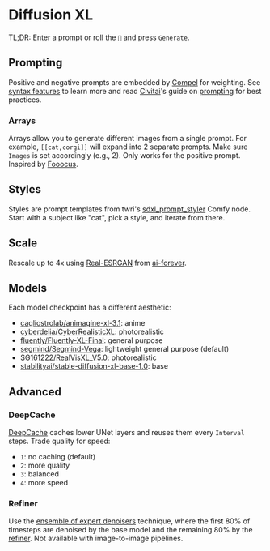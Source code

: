 # Diffusion XL

TL;DR: Enter a prompt or roll the `🎲` and press `Generate`.

## Prompting

Positive and negative prompts are embedded by [Compel](https://github.com/damian0815/compel) for weighting. See [syntax features](https://github.com/damian0815/compel/blob/main/doc/syntax.md) to learn more and read [Civitai](https://civitai.com)'s guide on [prompting](https://education.civitai.com/civitais-prompt-crafting-guide-part-1-basics/) for best practices.

### Arrays

Arrays allow you to generate different images from a single prompt. For example, `[[cat,corgi]]` will expand into 2 separate prompts. Make sure `Images` is set accordingly (e.g., 2). Only works for the positive prompt. Inspired by [Fooocus](https://github.com/lllyasviel/Fooocus/pull/1503).

## Styles

Styles are prompt templates from twri's [sdxl_prompt_styler](https://github.com/twri/sdxl_prompt_styler) Comfy node. Start with a subject like "cat", pick a style, and iterate from there.

## Scale

Rescale up to 4x using [Real-ESRGAN](https://github.com/xinntao/Real-ESRGAN) from [ai-forever](https://huggingface.co/ai-forever/Real-ESRGAN).

## Models

Each model checkpoint has a different aesthetic:

* [cagliostrolab/animagine-xl-3.1](https://huggingface.co/cagliostrolab/animagine-xl-3.1): anime
* [cyberdelia/CyberRealisticXL](https://huggingface.co/cyberdelia/CyberRealsticXL): photorealistic
* [fluently/Fluently-XL-Final](https://huggingface.co/fluently/Fluently-XL-Final): general purpose
* [segmind/Segmind-Vega](https://huggingface.co/segmind/Segmind-Vega): lightweight general purpose (default)
* [SG161222/RealVisXL_V5.0](https://huggingface.co/SG161222/RealVisXL_V5.0): photorealistic
* [stabilityai/stable-diffusion-xl-base-1.0](https://huggingface.co/stabilityai/stable-diffusion-xl-base-1.0): base

## Advanced

### DeepCache

[DeepCache](https://github.com/horseee/DeepCache) caches lower UNet layers and reuses them every `Interval` steps. Trade quality for speed:
* `1`: no caching (default)
* `2`: more quality
* `3`: balanced
* `4`: more speed

### Refiner

Use the [ensemble of expert denoisers](https://research.nvidia.com/labs/dir/eDiff-I/) technique, where the first 80% of timesteps are denoised by the base model and the remaining 80% by the [refiner](https://huggingface.co/stabilityai/stable-diffusion-xl-refiner-1.0). Not available with image-to-image pipelines.
